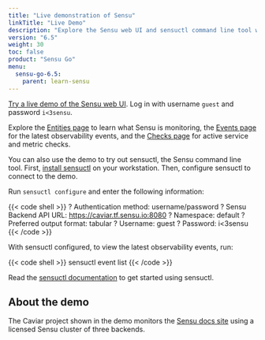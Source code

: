 ```yaml
---
title: "Live demonstration of Sensu"
linkTitle: "Live Demo"
description: "Explore the Sensu web UI and sensuctl command line tool with a live demo. View entities, observability events, and active service and metric checks."
version: "6.5"
weight: 30
toc: false
product: "Sensu Go"
menu:
  sensu-go-6.5:
    parent: learn-sensu
---
```


<a href="https://caviar.tf.sensu.io:3000" onclick="ga('send', 'event', 'Demo', 'Click', 'Main demo link');">Try a live demo of the Sensu web UI</a>.
Log in with username `guest` and password `i<3sensu`.

Explore the <a href="https://caviar.tf.sensu.io:3000/default/entities" onclick="ga('send', 'event', 'Demo', 'Click', 'Entities page');">Entities page</a> to learn what Sensu is monitoring, the <a href="https://caviar.tf.sensu.io:3000/default/events" onclick="ga('send', 'event', 'Demo', 'Click', 'Events page');">Events page</a> for the latest observability events, and the <a href="https://caviar.tf.sensu.io:3000/default/checks" onclick="ga('send', 'event', 'Demo', 'Click', 'Checks page');">Checks page</a> for active service and metric checks.

You can also use the demo to try out sensuctl, the Sensu command line tool.
First, [install sensuctl][1] on your workstation.
Then, configure sensuctl to connect to the demo.

Run `sensuctl configure` and enter the following information:

{{< code shell >}}
? Authentication method: username/password
? Sensu Backend API URL: https://caviar.tf.sensu.io:8080
? Namespace: default
? Preferred output format: tabular
? Username: guest
? Password: i<3sensu
{{< /code >}}

With sensuctl configured, to view the latest observability events, run:

{{< code shell >}}
sensuctl event list
{{< /code >}}

Read the [sensuctl documentation][2] to get started using sensuctl.

## About the demo

The Caviar project shown in the demo monitors the [Sensu docs site][3] using a licensed Sensu cluster of three backends.

[1]: ../../operations/deploy-sensu/install-sensu#install-sensuctl
[2]: ../../sensuctl/
[3]: https://docs.sensu.io/
